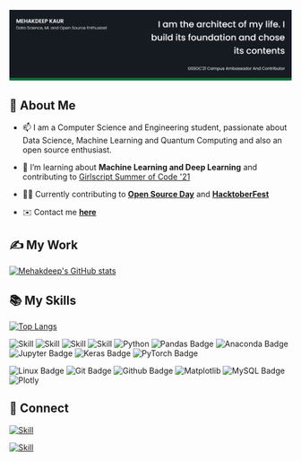 
![Mehakdeep Kaur's-cover](./cover-image.png)

## 👩 About Me

- 📫 I am a Computer Science and Engineering student, passionate about Data Science, Machine Learning and Quantum Computing and also an open source enthusiast.

- 🌱 I’m learning about **Machine Learning and Deep Learning** and contributing to [Girlscript Summer of Code '21](https://gssoc.girlscript.tech/)

- 👩‍💻 Currently contributing to **[Open Source Day](https://anitab-org.github.io/open-source-day/upcoming/)** and **[HacktoberFest](https://hacktoberfest.digitalocean.com/)**

- ✉️ Contact me **[here](mehakdeep6569@gmail.com)**

## ✍ My Work

[![Mehakdeep's GitHub stats](https://github-readme-stats.vercel.app/api?username=mehak6569&show_icons=true&theme=dark)](https://github.com/mehak6569)



## 📚 My Skills

[![Top Langs](https://github-readme-stats.vercel.app/api/top-langs/?username=mehak6569&layout=compact&show_icons=true&theme=dark)](https://github.com/mehak6569/mehak6569)

![Skill](https://img.shields.io/badge/HTML5-E34F26?style=for-the-badge&logo=html5&logoColor=white)
![Skill](https://img.shields.io/badge/CSS3-1572B6?style=for-the-badge&logo=css3&logoColor=white)
![Skill](https://img.shields.io/badge/JavaScript-323330?style=for-the-badge&logo=javascript&logoColor=F7DF1E)
![Skill](https://img.shields.io/badge/Yarn-2C8EBB?style=for-the-badge&logo=yarn&logoColor=white)
![Python](https://img.shields.io/badge/-Python-000000?style=flat-square&logo=Python)
![Pandas Badge](https://img.shields.io/badge/Pandas-000000?logo=pandas&style=flat-square&logoColor=white)
![Anaconda Badge](https://img.shields.io/badge/-Anaconda-000000?style=flat-square&logo=anaconda&logoColor=white)
![Jupyter Badge](https://img.shields.io/badge/-Jupyter-000000?style=flat-square&logo=jupyter&logoColor=white)
![Keras Badge](https://img.shields.io/badge/Keras-000000?logo=keras&style=flat-square)
![PyTorch Badge](https://img.shields.io/badge/PyTorch-000000?logo=pytorch&style=flat-square)

![Linux Badge](https://img.shields.io/badge/Linux-000000?style=flat-square&logo=linux&logoColor=white)
![Git Badge](https://img.shields.io/badge/-Git-000000?style=flat-square&logo=git&logoColor=white)
![Github Badge](https://img.shields.io/badge/-Github-000000?style=flat-square&logo=github&logoColor=white)
![Matplotlib](https://img.shields.io/badge/-Matplotlib-000000?style=flat&logo=python)
![MySQL Badge](https://img.shields.io/badge/-MySQL-000000?style=flat-square&logo=mysql&logoColor=white)
![Plotly](https://img.shields.io/badge/-Plotly-000000?style=flat-square&logo=dash)

## 🤝 Connect

[![Skill](https://img.shields.io/badge/LinkedIn-0077B5?style=for-the-badge&logo=linkedin&logoColor=white)](https://www.linkedin.com/in/mehakdeep-kaur925/)

[![Skill](https://img.shields.io/badge/GitHub-100000?style=for-the-badge&logo=github&logoColor=white)](https://github.com/mehak6569)
